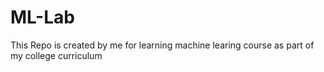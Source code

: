 # ML-Lab

This Repo is created by me for learning machine learing course as part of my college curriculum
